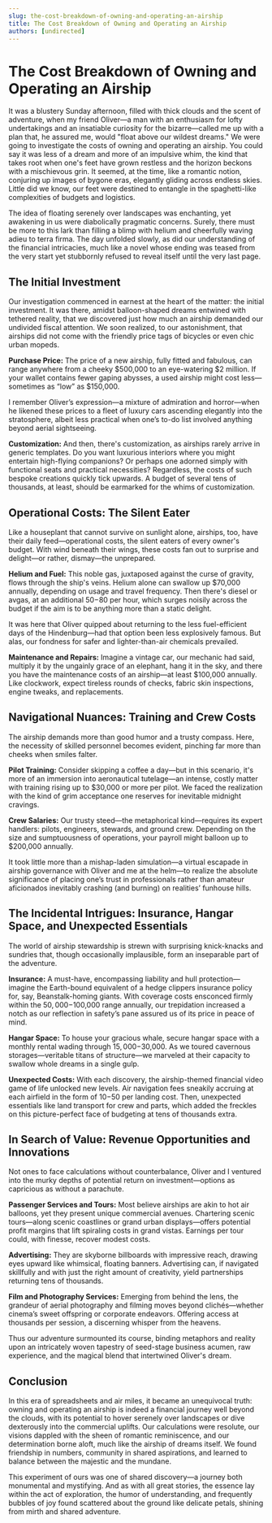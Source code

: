 ```yaml
---
slug: the-cost-breakdown-of-owning-and-operating-an-airship
title: The Cost Breakdown of Owning and Operating an Airship
authors: [undirected]
---
```



# The Cost Breakdown of Owning and Operating an Airship

It was a blustery Sunday afternoon, filled with thick clouds and the scent of adventure, when my friend Oliver—a man with an enthusiasm for lofty undertakings and an insatiable curiosity for the bizarre—called me up with a plan that, he assured me, would "float above our wildest dreams." We were going to investigate the costs of owning and operating an airship. You could say it was less of a dream and more of an impulsive whim, the kind that takes root when one's feet have grown restless and the horizon beckons with a mischievous grin. It seemed, at the time, like a romantic notion, conjuring up images of bygone eras, elegantly gliding across endless skies. Little did we know, our feet were destined to entangle in the spaghetti-like complexities of budgets and logistics.

The idea of floating serenely over landscapes was enchanting, yet awakening in us were diabolically pragmatic concerns. Surely, there must be more to this lark than filling a blimp with helium and cheerfully waving adieu to terra firma. The day unfolded slowly, as did our understanding of the financial intricacies, much like a novel whose ending was teased from the very start yet stubbornly refused to reveal itself until the very last page.

## The Initial Investment

Our investigation commenced in earnest at the heart of the matter: the initial investment. It was there, amidst balloon-shaped dreams entwined with tethered reality, that we discovered just how much an airship demanded our undivided fiscal attention. We soon realized, to our astonishment, that airships did not come with the friendly price tags of bicycles or even chic urban mopeds.

**Purchase Price:** The price of a new airship, fully fitted and fabulous, can range anywhere from a cheeky $500,000 to an eye-watering $2 million. If your wallet contains fewer gaping abysses, a used airship might cost less—sometimes as “low” as $150,000.

I remember Oliver’s expression—a mixture of admiration and horror—when he likened these prices to a fleet of luxury cars ascending elegantly into the stratosphere, albeit less practical when one’s to-do list involved anything beyond aerial sightseeing.

**Customization:** And then, there's customization, as airships rarely arrive in generic templates. Do you want luxurious interiors where you might entertain high-flying companions? Or perhaps one adorned simply with functional seats and practical necessities? Regardless, the costs of such bespoke creations quickly tick upwards. A budget of several tens of thousands, at least, should be earmarked for the whims of customization.

## Operational Costs: The Silent Eater

Like a houseplant that cannot survive on sunlight alone, airships, too, have their daily feed—operational costs, the silent eaters of every owner's budget. With wind beneath their wings, these costs fan out to surprise and delight—or rather, dismay—the unprepared.

**Helium and Fuel:** This noble gas, juxtaposed against the curse of gravity, flows through the ship's veins. Helium alone can swallow up $70,000 annually, depending on usage and travel frequency. Then there's diesel or avgas, at an additional $50-$80 per hour, which surges noisily across the budget if the aim is to be anything more than a static delight.

It was here that Oliver quipped about returning to the less fuel-efficient days of the Hindenburg—had that option been less explosively famous. But alas, our fondness for safer and lighter-than-air chemicals prevailed.

**Maintenance and Repairs:** Imagine a vintage car, our mechanic had said, multiply it by the ungainly grace of an elephant, hang it in the sky, and there you have the maintenance costs of an airship—at least $100,000 annually. Like clockwork, expect tireless rounds of checks, fabric skin inspections, engine tweaks, and replacements.

## Navigational Nuances: Training and Crew Costs

The airship demands more than good humor and a trusty compass. Here, the necessity of skilled personnel becomes evident, pinching far more than cheeks when smiles falter.

**Pilot Training:** Consider skipping a coffee a day—but in this scenario, it's more of an immersion into aeronautical tutelage—an intense, costly matter with training rising up to $30,000 or more per pilot. We faced the realization with the kind of grim acceptance one reserves for inevitable midnight cravings.

**Crew Salaries:** Our trusty steed—the metaphorical kind—requires its expert handlers: pilots, engineers, stewards, and ground crew. Depending on the size and sumptuousness of operations, your payroll might balloon up to $200,000 annually.

It took little more than a mishap-laden simulation—a virtual escapade in airship governance with Oliver and me at the helm—to realize the absolute significance of placing one’s trust in professionals rather than amateur aficionados inevitably crashing (and burning) on realities’ funhouse hills.

## The Incidental Intrigues: Insurance, Hangar Space, and Unexpected Essentials

The world of airship stewardship is strewn with surprising knick-knacks and sundries that, though occasionally implausible, form an inseparable part of the adventure.

**Insurance:** A must-have, encompassing liability and hull protection—imagine the Earth-bound equivalent of a hedge clippers insurance policy for, say, Beanstalk-homing giants. With coverage costs ensconced firmly within the $50,000-$100,000 range annually, our trepidation increased a notch as our reflection in safety’s pane assured us of its price in peace of mind.

**Hangar Space:** To house your gracious whale, secure hangar space with a monthly rental wading through $15,000-$30,000. As we toured cavernous storages—veritable titans of structure—we marveled at their capacity to swallow whole dreams in a single gulp.

**Unexpected Costs:** With each discovery, the airship-themed financial video game of life unlocked new levels. Air navigation fees sneakily accruing at each airfield in the form of $10-$50 per landing cost. Then, unexpected essentials like land transport for crew and parts, which added the freckles on this picture-perfect face of budgeting at tens of thousands extra.

## In Search of Value: Revenue Opportunities and Innovations

Not ones to face calculations without counterbalance, Oliver and I ventured into the murky depths of potential return on investment—options as capricious as without a parachute.

**Passenger Services and Tours:** Most believe airships are akin to hot air balloons, yet they present unique commercial avenues. Chartering scenic tours—along scenic coastlines or grand urban displays—offers potential profit margins that lift spiraling costs in grand vistas. Earnings per tour could, with finesse, recover modest costs.

**Advertising:** They are skyborne billboards with impressive reach, drawing eyes upward like whimsical, floating banners. Advertising can, if navigated skillfully and with just the right amount of creativity, yield partnerships returning tens of thousands.

**Film and Photography Services:** Emerging from behind the lens, the grandeur of aerial photography and filming moves beyond clichés—whether cinema’s sweet offspring or corporate endeavors. Offering access at thousands per session, a discerning whisper from the heavens.

Thus our adventure surmounted its course, binding metaphors and reality upon an intricately woven tapestry of seed-stage business acumen, raw experience, and the magical blend that intertwined Oliver's dream.

## Conclusion

In this era of spreadsheets and air miles, it became an unequivocal truth: owning and operating an airship is indeed a financial journey well beyond the clouds, with its potential to hover serenely over landscapes or dive dexterously into the commercial uplifts. Our calculations were resolute, our visions dappled with the sheen of romantic reminiscence, and our determination borne aloft, much like the airship of dreams itself. We found friendship in numbers, community in shared aspirations, and learned to balance between the majestic and the mundane.

This experiment of ours was one of shared discovery—a journey both monumental and mystifying. And as with all great stories, the essence lay within the act of exploration, the humor of understanding, and frequently bubbles of joy found scattered about the ground like delicate petals, shining from mirth and shared adventure.